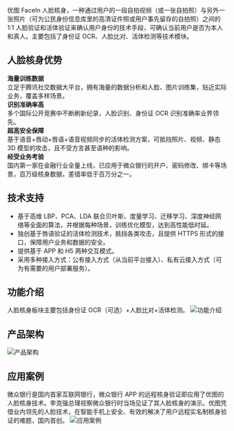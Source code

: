 优图 FaceIn 人脸核身，一种通过用户的一段自拍视频（或一张自拍照）与另外一张照片（可为公民身份信息库里的高清证件照或用户事先留存的自拍照）之间的 1:1 人脸验证和活体验证来确认用户身份的技术手段，可确认当前用户是否为本人和真人。主要包括了身份证 OCR、人脸比对、活体检测等技术模块。
## 人脸核身优势
**海量训练数据**</br>立足于腾讯社交数据大平台，拥有海量的数据分析和人脸、图片训练集，贴近实际业务，覆盖多样场景。</br>**识别准确率高**</br>多个国际公开竞赛中不断刷新纪录，人脸识别、身份证 OCR 识别准确率业界领先。</br>**超高安全保障**</br>基于语音+唇动+唇语+语音视频同步的活体检测方案，可抵挡照片、视频、静态 3D 模型的攻击，且不受方言甚至语种的影响。</br>**经受业务考验**</br>国内第一家在金融行业全量上线，已应用于微众银行的开户、密码修改、绑卡等场景，百万级核身数据，差错率低于百万分之一。

## 技术支持
- 基于高维 LBP、PCA、LDA 联合贝叶斯、度量学习、迁移学习、深度神经网络等全面的算法，并根据每种场景，训练优化模型，达到高性能低时延。
- 独创基于唇语验证的活体检测技术，抵挡各类攻击，且提供 HTTPS 形式的接口，保障用户业务和数据的安全。
- 提供基于 APP 和 H5 两种交互模式。
- 采用多种接入方式：公有接入方式（从当前平台接入）、私有云接入方式（可为有需要的用户部署服务）。

## 功能介绍
人脸核身板块主要包括身份证 OCR（可选）+人脸比对+活体检测。
![功能介绍](http://imgcache.tce.fsphere.cn/static/open.youtu.qq.com/content/img/service/photo_1.1.png)
## 产品架构
![产品架构](http://imgcache.tce.fsphere.cn/static/mc.qcloudimg.com/static/img/4065b76172746d754fcdcbfca7804b12/image.png)
## 应用案例
微众银行是国内首家互联网银行，微众银行 APP 的远程核身验证即应用了优图的人脸核身技术。李克强总理视察微众银行时当场见证了其人脸核身的演示。优图凭借业内领先的人脸技术，在智能手机上安全、有效的解决了用户远程实名制核身验证的难题，国内首创。
![应用案例](http://imgcache.tce.fsphere.cn/static/mc.qcloudimg.com/static/img/4282ca58fcb4c23a755c3ade3fe2f779/image.png)
